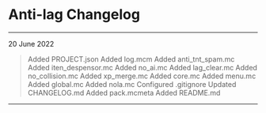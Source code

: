 # Anti-lag Changelog
------------------------------
20 June 2022

> Added PROJECT.json
> Added log.mcm
> Added anti_tnt_spam.mc
> Added iten_despensor.mc
> Added no_ai.mc
> Added lag_clear.mc
> Added no_collision.mc
> Added xp_merge.mc
> Added core.mc
> Added menu.mc
> Added global.mc
> Added nola.mc
> Configured .gitignore
> Updated CHANGELOG.md
> Added pack.mcmeta
> Added README.md

------------------------------